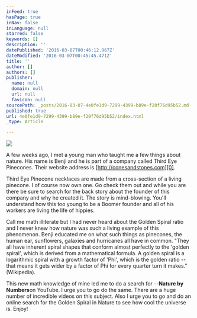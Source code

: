 ```yaml
---
inFeed: true
hasPage: true
inNav: false
inLanguage: null
starred: false
keywords: []
description: ''
datePublished: '2016-03-07T00:46:12.967Z'
dateModified: '2016-03-07T00:45:45.471Z'
title: ''
author: []
authors: []
publisher:
  name: null
  domain: null
  url: null
  favicon: null
sourcePath: _posts/2016-03-07-4e0fe1d9-7299-4399-b89e-f20f76d95b52.md
published: true
url: 4e0fe1d9-7299-4399-b89e-f20f76d95b52/index.html
_type: Article

---
```

![](https://the-grid-user-content.s3-us-west-2.amazonaws.com/1bed9469-f2ce-4472-b09e-bf272598fe90.jpg)

A few weeks ago, I met a young man who taught me a few things about nature. His name is Benji and he is part of a company called Third Eye Pinecones. Their website address is [http://conesandstones.com][0].

Third Eye Pinecone necklaces are made from a cross-section  of a living pinecone. I of course now own one. Go check them out and while you are there be sure to search for the back story about the founder of this company and why he created it. The story is mind-blowing. You'll understand how this too young to be a Boomer founder and all of his workers are living the life of hippies.

Call me math illiterate but I had never heard about the Golden Spiral ratio and I never knew how nature was such a living example of this phenomenon.  Benji educated me on what such things as pinecones, the human ear, sunflowers, galaxies and hurricanes all have in common.  "They all have inherent spiral shapes that conform almost perfectly to the 'golden spiral', which is derived from a mathematical formula. A golden spiral is a logarithmic spiral with a growth factor of 'Phi', which is the golden ratio -- that means it gets wider by a factor of Phi for every quarter turn it makes." (Wikipedia).

This new math knowledge of mine led me to do a search for --**Nature by Numbers**on YouTube. I urge you to go do the same. There are a huge number of incredible videos on this subject.  Also I urge you to go and do an online search for the Golden Spiral in Nature to see how cool the universe is.  Enjoy!

[0]: http://conesandstones.com/